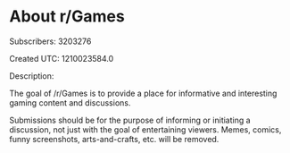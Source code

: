 # About r/Games

Subscribers: 3203276

Created UTC: 1210023584.0

Description:

The goal of /r/Games is to provide a place for informative and interesting gaming content and discussions.

Submissions should be for the purpose of informing or initiating a discussion, not just with the goal of entertaining viewers. Memes, comics, funny screenshots, arts-and-crafts, etc. will be removed.
